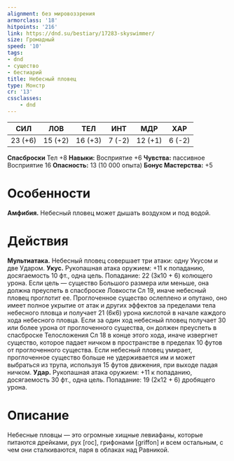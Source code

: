 ```yaml
---
alignment: без мировоззрения
armorclass: '18'
hitpoints: '216'
link: https://dnd.su/bestiary/17283-skyswimmer/
size: Громадный
speed: '10'
tags:
- dnd
- существо
- бестиарий
title: Небесный пловец
type: Монстр
cr: '13'
cssclasses:
    - dnd
---
```



| СИЛ | ЛОВ | ТЕЛ | ИНТ | МДР | ХАР |
|---|---|---|---|---|---|
| 23 (+6) | 15 (+2) | 16 (+3) | 7 (-2) | 12 (+1) | 6 (-2) |
**Спасброски** Тел +8
**Навыки:** Восприятие +6
**Чувства:** пассивное Восприятие 16
**Опасность:** 13 (10 000 опыта)
**Бонус Мастерства:** +5


# Особенности
**Амфибия.** Небесный пловец может дышать воздухом и под водой.


# Действия
**Мультиатака.** Небесный пловец совершает три атаки: одну Укусом и две Ударом.
**Укус.** Рукопашная атака оружием: +11 к попаданию, досягаемость 10 фт., одна цель. Попадание: 22 (3к10 + 6) колющего урона. Если цель — существо Большого размера или меньше, она должна преуспеть в спасброске Ловкости Сл 19, иначе небесный пловец проглотит ее. Проглоченное существо ослеплено и опутано, оно имеет полное укрытие от атак и других эффектов за пределами тела небесного пловца и получает 21 (6к6) урона кислотой в начале каждого хода небесного пловца. Если за один ход небесный пловец получает 30 или более урона от проглоченного существа, он должен преуспеть в спасброске Телосложения Сл 18 в конце этого хода, иначе извергнет существо, которое падает ничком в пространстве в пределах 10 футов от проглоченного существа. Если небесный пловец умирает, проглоченное существо больше не удерживается им и может выбраться из трупа, используя 15 футов движения, при выходе падая ничком.
**Удар.** Рукопашная атака оружием: +11 к попаданию, досягаемость 30 фт., одна цель. Попадание: 19 (2к12 + 6) дробящего урона.


# Описание
Небесные пловцы — это огромные хищные левиафаны, которые питаются дрейками, рух [roc], грифонами [griffon] и всем остальным, с чем они сталкиваются, паря в облаках над Равникой.